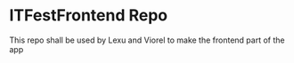 # ITFestFrontend Repo

This repo shall be used by Lexu and Viorel to make the frontend part of the app
